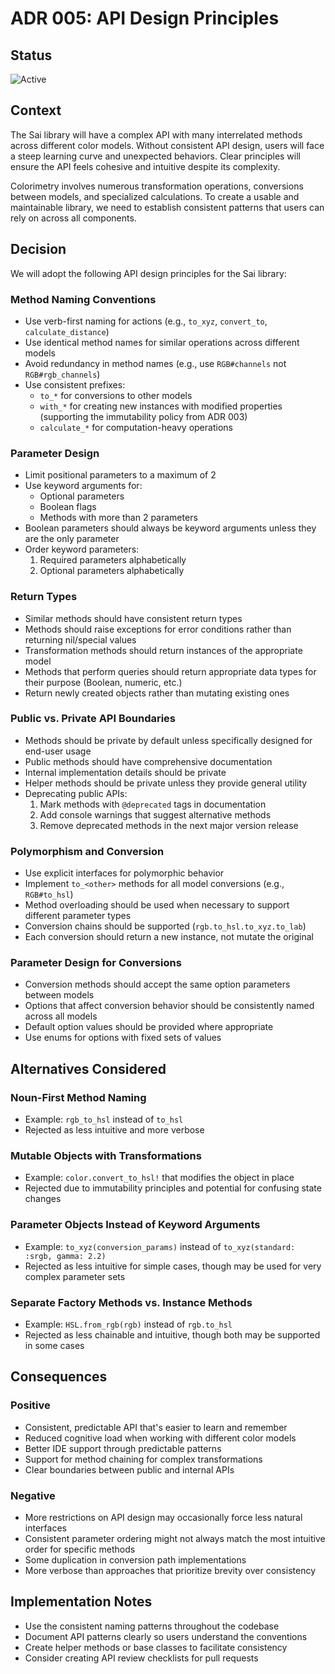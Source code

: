 # ADR 005: API Design Principles

## Status

![Active](https://img.shields.io/badge/Active-green?style=for-the-badge)

## Context

The Sai library will have a complex API with many interrelated methods across different color models. Without consistent
API design, users will face a steep learning curve and unexpected behaviors. Clear principles will ensure the API feels
cohesive and intuitive despite its complexity.

Colorimetry involves numerous transformation operations, conversions between models, and specialized calculations. To
create a usable and maintainable library, we need to establish consistent patterns that users can rely on across all
components.

## Decision

We will adopt the following API design principles for the Sai library:

### Method Naming Conventions

* Use verb-first naming for actions (e.g., `to_xyz`, `convert_to`, `calculate_distance`)
* Use identical method names for similar operations across different models
* Avoid redundancy in method names (e.g., use `RGB#channels` not `RGB#rgb_channels`)
* Use consistent prefixes:
  * `to_*` for conversions to other models
  * `with_*` for creating new instances with modified properties (supporting the immutability policy from ADR 003)
  * `calculate_*` for computation-heavy operations

### Parameter Design

* Limit positional parameters to a maximum of 2
* Use keyword arguments for:
  * Optional parameters
  * Boolean flags
  * Methods with more than 2 parameters
* Boolean parameters should always be keyword arguments unless they are the only parameter
* Order keyword parameters:
  1. Required parameters alphabetically
  2. Optional parameters alphabetically

### Return Types

* Similar methods should have consistent return types
* Methods should raise exceptions for error conditions rather than returning nil/special values
* Transformation methods should return instances of the appropriate model
* Methods that perform queries should return appropriate data types for their purpose (Boolean, numeric, etc.)
* Return newly created objects rather than mutating existing ones

### Public vs. Private API Boundaries

* Methods should be private by default unless specifically designed for end-user usage
* Public methods should have comprehensive documentation
* Internal implementation details should be private
* Helper methods should be private unless they provide general utility
* Deprecating public APIs:
  1. Mark methods with `@deprecated` tags in documentation
  2. Add console warnings that suggest alternative methods
  3. Remove deprecated methods in the next major version release

### Polymorphism and Conversion

* Use explicit interfaces for polymorphic behavior
* Implement `to_<other>` methods for all model conversions (e.g., `RGB#to_hsl`)
* Method overloading should be used when necessary to support different parameter types
* Conversion chains should be supported (`rgb.to_hsl.to_xyz.to_lab`)
* Each conversion should return a new instance, not mutate the original

### Parameter Design for Conversions

* Conversion methods should accept the same option parameters between models
* Options that affect conversion behavior should be consistently named across all models
* Default option values should be provided where appropriate
* Use enums for options with fixed sets of values

## Alternatives Considered

### Noun-First Method Naming

* Example: `rgb_to_hsl` instead of `to_hsl`
* Rejected as less intuitive and more verbose

### Mutable Objects with Transformations

* Example: `color.convert_to_hsl!` that modifies the object in place
* Rejected due to immutability principles and potential for confusing state changes

### Parameter Objects Instead of Keyword Arguments

* Example: `to_xyz(conversion_params)` instead of `to_xyz(standard: :srgb, gamma: 2.2)`
* Rejected as less intuitive for simple cases, though may be used for very complex parameter sets

### Separate Factory Methods vs. Instance Methods

* Example: `HSL.from_rgb(rgb)` instead of `rgb.to_hsl`
* Rejected as less chainable and intuitive, though both may be supported in some cases

## Consequences

### Positive

* Consistent, predictable API that's easier to learn and remember
* Reduced cognitive load when working with different color models
* Better IDE support through predictable patterns
* Support for method chaining for complex transformations
* Clear boundaries between public and internal APIs

### Negative

* More restrictions on API design may occasionally force less natural interfaces
* Consistent parameter ordering might not always match the most intuitive order for specific methods
* Some duplication in conversion path implementations
* More verbose than approaches that prioritize brevity over consistency

## Implementation Notes

* Use the consistent naming patterns throughout the codebase
* Document API patterns clearly so users understand the conventions
* Create helper methods or base classes to facilitate consistency
* Consider creating API review checklists for pull requests